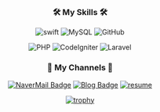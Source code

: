 <div align="center">

### 🛠 My Skills 🛠

<img alt="swift" src="https://img.shields.io/badge/Swift-F05138?style=flat-square&logo=Swift&logoColor=white"/> <img alt="MySQL" src="https://img.shields.io/badge/MySQL-4479A1?style=flat-square&logo=MySQL&logoColor=white"> <img alt="GitHub" src="https://img.shields.io/badge/GitHub-181717?style=flat-square&logo=GitHub&logoColor=white"> 

<img alt="PHP" src="https://img.shields.io/badge/PHP-777BB4?style=flat-square&logo=PHP&logoColor=white"> <img alt="CodeIgniter" src="https://img.shields.io/badge/CodeIgniter-EF4223?style=flat-square&logo=CodeIgniter&logoColor=white"> <img alt="Laravel" src="https://img.shields.io/badge/Laravel-FF2D20?style=flat-square&logo=Laravel&logoColor=white"> 


### 📲 My Channels 📲
[![NaverMail Badge](https://img.shields.io/badge/Mail-03C75A?style=flat-square&logo=Naver&logoColor=white&link=mailto:blb138@naver.com)](mailto:blb138@naver.com)
[![Blog Badge](https://img.shields.io/badge/blog-FF5722?style=flat-square&logo=Blogger&logoColor=white&link=https://admd13.tistory.com)](https://admd13.tistory.com/)
[![resume](https://img.shields.io/badge/resume-000000?style=flat-square&logo=Notion&logoColor=white&link=https://relic-ulna-ef8.notion.site/iOS-Developer-5bb9a9a739c243e1b08e40335ea2cb8d)](https://relic-ulna-ef8.notion.site/iOS-Developer-5bb9a9a739c243e1b08e40335ea2cb8d)


[![trophy](https://github-profile-trophy.vercel.app/?username=WooSeongg&theme=onedark&rank=SECRET,SSS,SS,S,AAA,AA,A,B)](https://github.com/ryo-ma/github-profile-trophy)

</div>